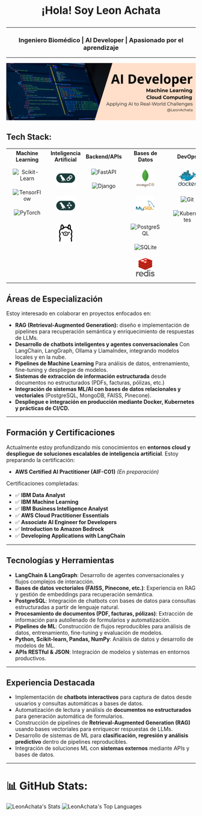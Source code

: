 # <p align="center">¡Hola! Soy Leon Achata </p>
---
### <p align="center"> Ingeniero Biomédico | AI Developer | Apasionado por el aprendizaje </p>

---
![Banner](banner/Banner%20Leon.png)

## Tech Stack:
<div align="center">
  <table align="center" width="100%" border="0">
    <tr>
      <th width="16.66%">Machine Learning</th>
      <th width="16.66%">Inteligencia Artificial</th>
      <th width="16.66%">Backend/APIs</th>
      <th width="16.66%">Bases de Datos</th>
      <th width="16.66%">DevOps</th>
      <th width="16.66%">Cloud</th>
    </tr>
    <tr>
      <td valign="top" align="center">
        <img style="margin: 10px" src="https://upload.wikimedia.org/wikipedia/commons/0/05/Scikit_learn_logo_small.svg" alt="Scikit-Learn" height="50" />
        <img style="margin: 10px" src="https://www.vectorlogo.zone/logos/tensorflow/tensorflow-icon.svg" alt="TensorFlow" height="50" />
        <img style="margin: 10px" src="https://www.vectorlogo.zone/logos/pytorch/pytorch-icon.svg" alt="PyTorch" height="50" />
      </td>
      <td valign="top" align="center">
        <img style="margin: 10px" src="https://raw.githubusercontent.com/lobehub/lobe-icons/refs/heads/master/packages/static-png/light/langchain-color.png" alt="LangChain" height="50" />
        <img style="margin: 10px" src="https://raw.githubusercontent.com/lobehub/lobe-icons/refs/heads/master/packages/static-png/light/langgraph-color.png" alt="LangGraph" height="50" />
        <img style="margin: 10px" src="https://raw.githubusercontent.com/lobehub/lobe-icons/refs/heads/master/packages/static-png/light/ollama.png" alt="Ollama" height="50" />
      </td>
      <td valign="top" align="center">
        <img style="margin: 10px" src="https://cdn.worldvectorlogo.com/logos/fastapi.svg" alt="FastAPI" height="50" />
        <img style="margin: 10px" src="https://cdn.worldvectorlogo.com/logos/django.svg" alt="Django" height="50" />
      </td>
      <td valign="top" align="center">
        <img style="margin: 10px" src="https://raw.githubusercontent.com/devicons/devicon/master/icons/mongodb/mongodb-original-wordmark.svg" alt="MongoDB" height="50" />
        <img style="margin: 10px" src="https://raw.githubusercontent.com/devicons/devicon/master/icons/mysql/mysql-original-wordmark.svg" alt="MySQL" height="50" />
        <img style="margin: 10px" src="https://www.vectorlogo.zone/logos/postgresql/postgresql-icon.svg" alt="PostgreSQL" height="50" />
        <img style="margin: 10px" src="https://www.vectorlogo.zone/logos/sqlite/sqlite-icon.svg" alt="SQLite" height="50" />
        <img style="margin: 10px" src="https://raw.githubusercontent.com/devicons/devicon/master/icons/redis/redis-original-wordmark.svg" alt="Redis" height="50" />
      </td>
      <td valign="top" align="center">
        <img style="margin: 10px" src="https://raw.githubusercontent.com/devicons/devicon/master/icons/docker/docker-original-wordmark.svg" alt="Docker" height="50" />
        <img style="margin: 10px" src="https://www.vectorlogo.zone/logos/git-scm/git-scm-icon.svg" alt="Git" height="50" />
        <img style="margin: 10px" src="https://www.vectorlogo.zone/logos/kubernetes/kubernetes-icon.svg" alt="Kubernetes" height="50" />
      </td>
      <td valign="top" align="center">
        <img style="margin: 10px" src="https://raw.githubusercontent.com/devicons/devicon/master/icons/amazonwebservices/amazonwebservices-original-wordmark.svg" alt="AWS" height="50" />
        <img style="margin: 10px" src="https://www.vectorlogo.zone/logos/microsoft_azure/microsoft_azure-icon.svg" alt="Azure" height="50" />
      </td>
    </tr>
  </table>
</div>

## Áreas de Especialización

Estoy interesado en colaborar en proyectos enfocados en:

- **RAG (Retrieval-Augmented Generation):** diseño e implementación de pipelines para recuperación semántica y enriquecimiento de respuestas de LLMs.
- **Desarrollo de chatbots inteligentes y agentes conversacionales** Con LangChain, LangGraph, Ollama y LlamaIndex, integrando modelos locales y en la nube.
- **Pipelines de Machine Learning** Para análisis de datos, entrenamiento, fine-tuning y despliegue de modelos.
- **Sistemas de extracción de información estructurada** desde documentos no estructurados (PDFs, facturas, pólizas, etc.)
- **Integración de sistemas ML/AI con bases de datos relacionales y vectoriales** (PostgreSQL, MongoDB, FAISS, Pinecone).
- **Despliegue e integración en producción mediante Docker, Kubernetes y prácticas de CI/CD.**
---

## Formación y Certificaciones

Actualmente estoy profundizando mis conocimientos en **entornos cloud y despliegue de soluciones escalables de inteligencia artificial**. Estoy preparando la certificación:

- **AWS Certified AI Practitioner (AIF-C01)** *(En preparación)*

Certificaciones completadas:

- ✅ **IBM Data Analyst**
- ✅ **IBM Machine Learning**
- ✅ **IBM Business Intelligence Analyst**
- ✅ **AWS Cloud Practitioner Essentials**
- ✅ **Associate AI Engineer for Developers**
- ✅ **Introduction to Amazon Bedrock**
- ✅ **Developing Applications with LangChain**
---

## Tecnologías y Herramientas

- **LangChain & LangGraph**: Desarrollo de agentes conversacionales y flujos complejos de interacción.
- **Bases de datos vectoriales (FAISS, Pinecone, etc.)**: Experiencia en RAG y gestión de embeddings para recuperación semántica.
- **PostgreSQL**: Integración de chatbots con bases de datos para consultas estructuradas a partir de lenguaje natural.
- **Procesamiento de documentos (PDF, facturas, pólizas)**: Extracción de información para autollenado de formularios y automatización.
- **Pipelines de ML**: Construcción de flujos reproducibles para análisis de datos, entrenamiento, fine-tuning y evaluación de modelos.
- **Python, Scikit-learn, Pandas, NumPy**: Análisis de datos y desarrollo de modelos de ML.
- **APIs RESTful & JSON**: Integración de modelos y sistemas en entornos productivos.

---

## Experiencia Destacada

- Implementación de **chatbots interactivos** para captura de datos desde usuarios y consultas automáticas a bases de datos.
- Automatización de lectura y análisis de **documentos no estructurados** para generación automática de formularios.
- Construcción de pipelines de **Retrieval-Augmented Generation (RAG)** usando bases vectoriales para enriquecer respuestas de LLMs.
- Desarrollo de sistemas de ML para **clasificación, regresión y análisis predictivo** dentro de pipelines reproducibles.
- Integración de soluciones ML con **sistemas externos** mediante APIs y bases de datos.

---

# 📊 GitHub Stats:
![LeonAchata's Stats](https://github-readme-stats.vercel.app/api?username=LeonAchata&theme=react&show_icons=true&hide_border=true&count_private=true)
![LeonAchata's Top Languages](https://github-readme-stats.vercel.app/api/top-langs/?username=LeonAchata&theme=react&show_icons=true&hide_border=true&layout=compact)
